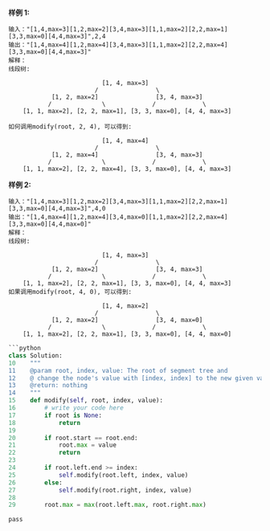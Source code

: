 

**样例 1:**

```
输入："[1,4,max=3][1,2,max=2][3,4,max=3][1,1,max=2][2,2,max=1][3,3,max=0][4,4,max=3]",2,4
输出："[1,4,max=4][1,2,max=4][3,4,max=3][1,1,max=2][2,2,max=4][3,3,max=0][4,4,max=3]"
解释：
线段树:

	                      [1, 4, max=3]
	                    /                \
	        [1, 2, max=2]                [3, 4, max=3]
	       /              \             /             \
	[1, 1, max=2], [2, 2, max=1], [3, 3, max=0], [4, 4, max=3]

如何调用modify(root, 2, 4), 可以得到:

	                      [1, 4, max=4]
	                    /                \
	        [1, 2, max=4]                [3, 4, max=3]
	       /              \             /             \
	[1, 1, max=2], [2, 2, max=4], [3, 3, max=0], [4, 4, max=3]
```

**样例 2:**

```
输入："[1,4,max=3][1,2,max=2][3,4,max=3][1,1,max=2][2,2,max=1][3,3,max=0][4,4,max=3]",4,0
输出："[1,4,max=4][1,2,max=4][3,4,max=0][1,1,max=2][2,2,max=4][3,3,max=0][4,4,max=0]"
解释：
线段树:

	                      [1, 4, max=3]
	                    /                \
	        [1, 2, max=2]                [3, 4, max=3]
	       /              \             /             \
	[1, 1, max=2], [2, 2, max=1], [3, 3, max=0], [4, 4, max=3]
如果调用modify(root, 4, 0), 可以得到:
	
	                      [1, 4, max=2]
	                    /                \
	        [1, 2, max=2]                [3, 4, max=0]
	       /              \             /             \
	[1, 1, max=2], [2, 2, max=1], [3, 3, max=0], [4, 4, max=0]
```



```python
```python
class Solution:	
10    """
11    @param root, index, value: The root of segment tree and 
12    @ change the node's value with [index, index] to the new given value
13    @return: nothing
14    """
15    def modify(self, root, index, value):
16        # write your code here
17        if root is None:
18            return
19
20        if root.start == root.end:
21            root.max = value
22            return
23    
24        if root.left.end >= index:
25            self.modify(root.left, index, value)
26        else:
27            self.modify(root.right, index, value)
28        
29        root.max = max(root.left.max, root.right.max)
```
```
pass